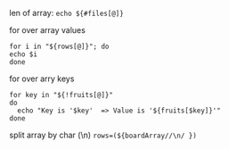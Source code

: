 len of array:
```echo ${#files[@]}```

for over array values

```
for i in "${rows[@]}"; do
echo $i
done
```

for over arry keys
```shell
for key in "${!fruits[@]}"
do
  echo "Key is '$key'  => Value is '${fruits[$key]}'"
done
```

split array by char (\n)
```rows=(${boardArray//\n/ })```
